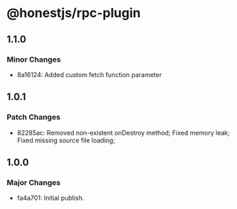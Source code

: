 # @honestjs/rpc-plugin

## 1.1.0

### Minor Changes

- 8a16124: Added custom fetch function parameter

## 1.0.1

### Patch Changes

- 82285ac: Removed non-existent onDestroy method; Fixed memory leak; Fixed missing source file loading;

## 1.0.0

### Major Changes

- fa4a701: Initial publish.
